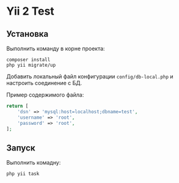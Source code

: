 Yii 2 Test
============================

Установка
-------------------

Выполнить команду в корне проекта:

```
composer install
php yii migrate/up
```

Добавить локальный файл конфигурации `config/db-local.php` и настроить соединение с БД.

Пример содержимого файла:

```php
return [
    'dsn' => 'mysql:host=localhost;dbname=test',
    'username' => 'root',
    'password' => 'root',
];
```

Запуск
-------------------

Выполнить комадну:

```
php yii task
```
